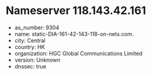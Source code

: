 # Nameserver 118.143.42.161

* as_number: 9304
* name: static-DIA-161-42-143-118-on-nets.com.
* city: Central
* country: HK
* organization: HGC Global Communications Limited
* version: Unknown
* dnssec: true
